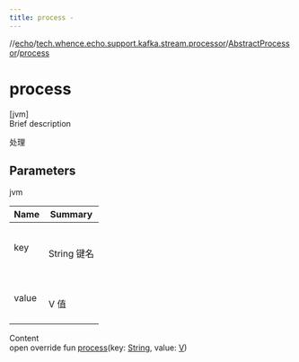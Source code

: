 ```yaml
---
title: process -
---
```

//[echo](../../index.md)/[tech.whence.echo.support.kafka.stream.processor](../index.md)/[AbstractProcessor](index.md)/[process](process.md)



# process  
[jvm]  
Brief description  


处理



## Parameters  
  
jvm  
  
|  Name|  Summary| 
|---|---|
| key| <br><br>String 键名<br><br>
| value| <br><br>V 值<br><br>
  
  
Content  
open override fun [process](process.md)(key: [String](https://kotlinlang.org/api/latest/jvm/stdlib/kotlin/-string/index.html), value: [V](index.md))  



